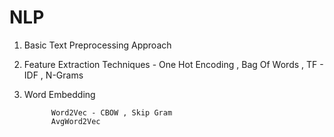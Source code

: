 # NLP 

1.  Basic Text Preprocessing Approach 

2.  Feature Extraction Techniques   -  One Hot Encoding ,   Bag Of Words ,  TF - IDF , N-Grams  

3.  Word Embedding 
              
              Word2Vec - CBOW , Skip Gram  
              AvgWord2Vec 
